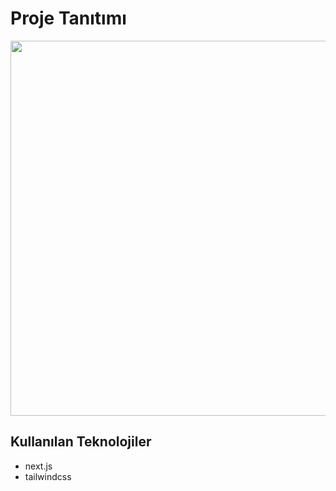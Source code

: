 


# Proje Tanıtımı
<img src="public/screen.gif" width="600">

## Kullanılan Teknolojiler
- next.js
- tailwindcss

